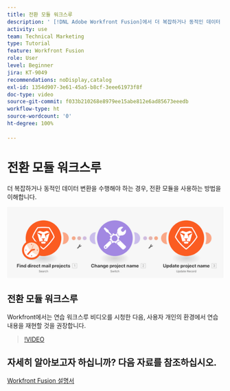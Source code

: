 ```yaml
---
title: 전환 모듈 워크스루
description: ' [!DNL Adobe Workfront Fusion]에서 더 복잡하거나 동적인 데이터 변환을 수행해야 하는 경우, 전환 모듈을 사용하는 방법을 배워봅니다.'
activity: use
team: Technical Marketing
type: Tutorial
feature: Workfront Fusion
role: User
level: Beginner
jira: KT-9049
recommendations: noDisplay,catalog
exl-id: 1354d907-3e61-45a5-b8cf-3eee61973f8f
doc-type: video
source-git-commit: f033b210268e8979ee15abe812e6ad85673eeedb
workflow-type: ht
source-wordcount: '0'
ht-degree: 100%

---
```


# 전환 모듈 워크스루

더 복잡하거나 동적인 데이터 변환을 수행해야 하는 경우, 전환 모듈을 사용하는 방법을 이해합니다.

![전환 모듈을 사용하는 이미지](assets/beyond-basic-modules-4.png)

## 전환 모듈 워크스루

Workfront에서는 연습 워크스루 비디오를 시청한 다음, 사용자 개인의 환경에서 연습 내용을 재현할 것을 권장합니다.

>[!VIDEO](https://video.tv.adobe.com/v/335290/?quality=12&learn=on)



## 자세히 알아보고자 하십니까? 다음 자료를 참조하십시오.

[Workfront Fusion 설명서](https://experienceleague.adobe.com/docs/workfront/using/adobe-workfront-fusion/workfront-fusion-2.html?lang=ko-KR)
